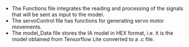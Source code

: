 - The Functions file integrates the reading and processing of the signals that will be sent as input to the model.
- The servoControl file has functions for generating servo motor movements.
- The model_Data file stores the IA model in HEX format, i.e. it is the model obtained from Tensorflow Lite converted to a .c file.
